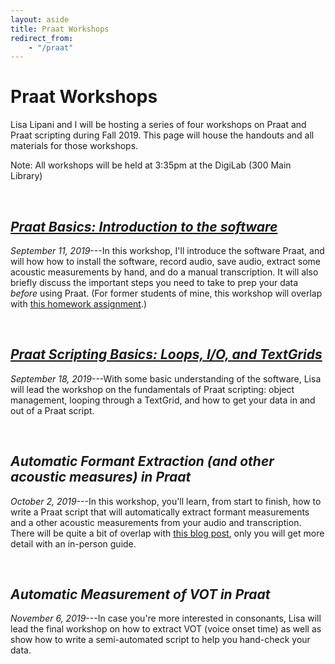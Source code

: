 ```yaml
---
layout: aside
title: Praat Workshops
redirect_from: 
    - "/praat"
---
```


# Praat Workshops

Lisa Lipani and I will be hosting a series of four workshops on Praat and Praat scripting during Fall 2019. This page will house the handouts and all materials for those workshops.

Note: All workshops will be held at 3:35pm at the DigiLab (300 Main Library) 

<br/>

## [*Praat Basics: Introduction to the software*](/downloads/190911-intro_to_Praat)

*September 11, 2019*---In this workshop, I'll introduce the software Praat, and will how how to install the software, record audio, save audio, extract some acoustic measurements by hand, and do a manual transcription. It will also briefly discuss the important steps you need to take to prep your data *before* using Praat. (For former students of mine, this workshop will overlap with [this homework assignment](/downloads/190523-Praat_tutorial.pdf).)

<br/>

## [*Praat Scripting Basics: Loops, I/O, and TextGrids*](/downloads/090918-praat_scripting)

*September 18, 2019*---With some basic understanding of the software, Lisa will lead the workshop on the fundamentals of Praat scripting: object management, looping through a TextGrid, and how to get your data in and out of a Praat script.

<br/>

## *Automatic Formant Extraction (and other acoustic measures) in Praat*

*October 2, 2019*---In this workshop, you'll learn, from start to finish, how to write a Praat script that will automatically extract formant measurements and a other acoustic measurements from your audio and transcription. There will be quite a bit of overlap with [this blog post](/blog/a-tutorial-on-extracting-formants-in-praat), only you will get more detail with an in-person guide.

<br/>

## *Automatic Measurement of VOT in Praat*

*November 6, 2019*---In case you're more interested in consonants, Lisa will lead the final workshop on how to extract VOT (voice onset time) as well as show how to write a semi-automated script to help you hand-check your data. 

<br/>